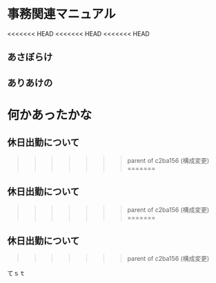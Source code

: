 # 事務関連マニュアル
<<<<<<< HEAD
<<<<<<< HEAD
<<<<<<< HEAD
## あさぼらけ
## ありあけの

何かあったかな
=======
## 休日出勤について
>>>>>>> parent of c2ba156 (構成変更)
=======
## 休日出勤について
>>>>>>> parent of c2ba156 (構成変更)
=======
## 休日出勤について
>>>>>>> parent of c2ba156 (構成変更)

てｓｔ